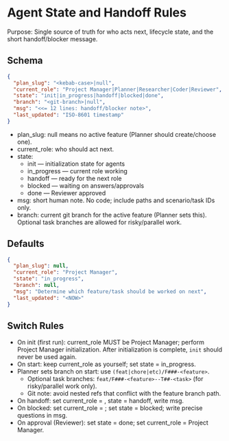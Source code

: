 # Agent State and Handoff Rules

Purpose: Single source of truth for who acts next, lifecycle state, and the short handoff/blocker message.

## Schema

```json
{
  "plan_slug": "<kebab-case>|null",
  "current_role": "Project Manager|Planner|Researcher|Coder|Reviewer",
  "state": "init|in_progress|handoff|blocked|done",
  "branch": "<git-branch>|null",
  "msg": "<<= 12 lines: handoff/blocker note>",
  "last_updated": "ISO-8601 timestamp"
}
```

- plan_slug: null means no active feature (Planner should create/choose one).
- current_role: who should act next.
- state:
  - init — initialization state for agents
  - in_progress — current role working
  - handoff — ready for the next role
  - blocked — waiting on answers/approvals
  - done — Reviewer approved
- msg: short human note. No code; include paths and scenario/task IDs only.
- branch: current git branch for the active feature (Planner sets this). Optional task branches are allowed for risky/parallel work.

## Defaults

```json
{
  "plan_slug": null,
  "current_role": "Project Manager",
  "state": "in_progress",
  "branch": null,
  "msg": "Determine which feature/task should be worked on next",
  "last_updated": "<NOW>"
}
```

## Switch Rules

- On init (first run): current_role MUST be Project Manager; perform Project Manager initialization. After initialization is complete, `init` should never be used again.
- On start: keep current_role as yourself; set state = in_progress.
- Planner sets branch on start: use `(feat|chore|etc)/F###-<feature>`.
  - Optional task branches: `feat/F###-<feature>--T##-<task>` (for risky/parallel work only).
  - Git note: avoid nested refs that conflict with the feature branch path.
- On handoff: set current_role = <next role>, state = handoff, write msg.
- On blocked: set current_role = <role that will unblock you>; set state = blocked; write precise questions in msg.
- On approval (Reviewer): set state = done; set current_role = Project Manager.
